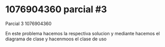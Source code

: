 # 1076904360 parcial #3
Parcial 3  1076904360

En este problema hacemos la respectiva solucion y mediante hacemos el diagrama de clase y hacenmoos el clase de uso

